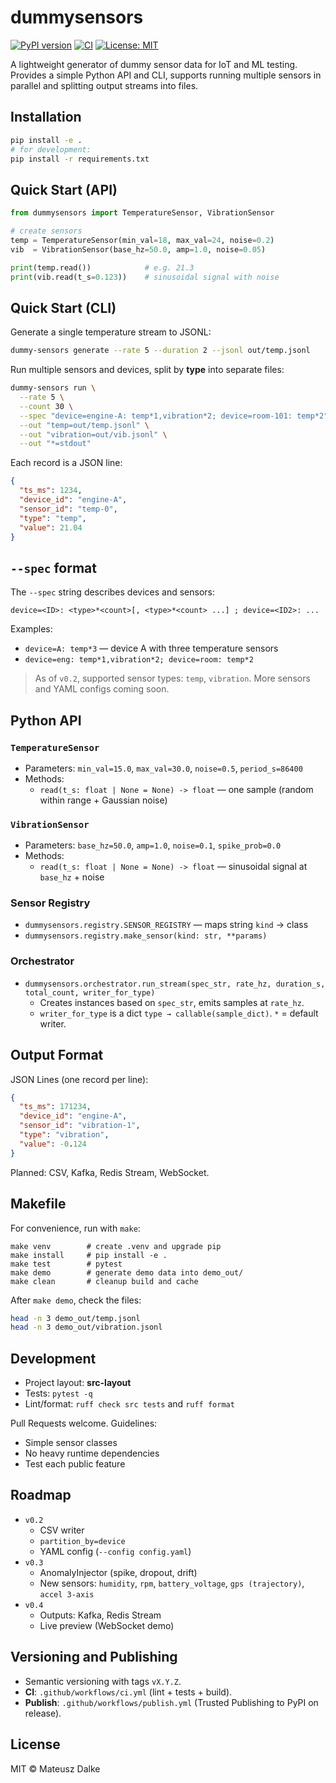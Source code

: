 # dummysensors

[![PyPI version](https://img.shields.io/pypi/v/dummysensors.svg)](https://pypi.org/project/dummysensors/)
[![CI](https://github.com/SculptTechProject/dummysensors/actions/workflows/ci.yml/badge.svg)](https://github.com/SculptTechProject/dummysensors/actions/workflows/ci.yml)
[![License: MIT](https://img.shields.io/badge/License-MIT-yellow.svg)](https://opensource.org/licenses/MIT)

A lightweight generator of dummy sensor data for IoT and ML testing.
Provides a simple Python API and CLI, supports running multiple sensors in parallel and splitting output streams into files.

## Installation

```bash
pip install -e .
# for development:
pip install -r requirements.txt
```

## Quick Start (API)

```python
from dummysensors import TemperatureSensor, VibrationSensor

# create sensors
temp = TemperatureSensor(min_val=18, max_val=24, noise=0.2)
vib  = VibrationSensor(base_hz=50.0, amp=1.0, noise=0.05)

print(temp.read())            # e.g. 21.3
print(vib.read(t_s=0.123))    # sinusoidal signal with noise
```

## Quick Start (CLI)

Generate a single temperature stream to JSONL:

```bash
dummy-sensors generate --rate 5 --duration 2 --jsonl out/temp.jsonl
```

Run multiple sensors and devices, split by **type** into separate files:

```bash
dummy-sensors run \
  --rate 5 \
  --count 30 \
  --spec "device=engine-A: temp*1,vibration*2; device=room-101: temp*2" \
  --out "temp=out/temp.jsonl" \
  --out "vibration=out/vib.jsonl" \
  --out "*=stdout"
```

Each record is a JSON line:

```json
{
  "ts_ms": 1234,
  "device_id": "engine-A",
  "sensor_id": "temp-0",
  "type": "temp",
  "value": 21.04
}
```

## `--spec` format

The `--spec` string describes devices and sensors:

```
device=<ID>: <type>*<count>[, <type>*<count> ...] ; device=<ID2>: ...
```

Examples:

- `device=A: temp*3` — device A with three temperature sensors
- `device=eng: temp*1,vibration*2; device=room: temp*2`

> As of `v0.2`, supported sensor types: `temp`, `vibration`. More sensors and YAML configs coming soon.

## Python API

### `TemperatureSensor`

- Parameters: `min_val=15.0`, `max_val=30.0`, `noise=0.5`, `period_s=86400`
- Methods:
  - `read(t_s: float | None = None) -> float` — one sample (random within range + Gaussian noise)

### `VibrationSensor`

- Parameters: `base_hz=50.0`, `amp=1.0`, `noise=0.1`, `spike_prob=0.0`
- Methods:
  - `read(t_s: float | None = None) -> float` — sinusoidal signal at `base_hz` + noise

### Sensor Registry

- `dummysensors.registry.SENSOR_REGISTRY` — maps string `kind` → class
- `dummysensors.registry.make_sensor(kind: str, **params)`

### Orchestrator

- `dummysensors.orchestrator.run_stream(spec_str, rate_hz, duration_s, total_count, writer_for_type)`
  - Creates instances based on `spec_str`, emits samples at `rate_hz`.
  - `writer_for_type` is a dict `type → callable(sample_dict)`. `*` = default writer.

## Output Format

JSON Lines (one record per line):

```json
{
  "ts_ms": 171234,
  "device_id": "engine-A",
  "sensor_id": "vibration-1",
  "type": "vibration",
  "value": -0.124
}
```

Planned: CSV, Kafka, Redis Stream, WebSocket.

## Makefile

For convenience, run with `make`:

```make
make venv        # create .venv and upgrade pip
make install     # pip install -e .
make test        # pytest
make demo        # generate demo data into demo_out/
make clean       # cleanup build and cache
```

After `make demo`, check the files:

```bash
head -n 3 demo_out/temp.jsonl
head -n 3 demo_out/vibration.jsonl
```

## Development

- Project layout: **src-layout**
- Tests: `pytest -q`
- Lint/format: `ruff check src tests` and `ruff format`

Pull Requests welcome. Guidelines:

- Simple sensor classes
- No heavy runtime dependencies
- Test each public feature

## Roadmap

- `v0.2`
  - CSV writer
  - `partition_by=device`
  - YAML config (`--config config.yaml`)
- `v0.3`
  - AnomalyInjector (spike, dropout, drift)
  - New sensors: `humidity`, `rpm`, `battery_voltage`, `gps (trajectory)`, `accel 3-axis`
- `v0.4`
  - Outputs: Kafka, Redis Stream
  - Live preview (WebSocket demo)

## Versioning and Publishing

- Semantic versioning with tags `vX.Y.Z`.
- ​**CI**​: `.github/workflows/ci.yml` (lint + tests + build).
- ​**Publish**​: `.github/workflows/publish.yml` (Trusted Publishing to PyPI on release).

## License

MIT © Mateusz Dalke
